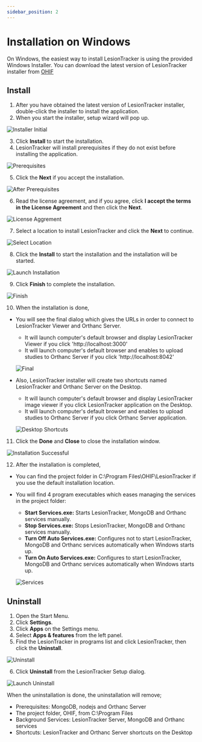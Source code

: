 ```yaml
---
sidebar_position: 2
---
```

# Installation on Windows
On Windows, the easiest way to install LesionTracker is using the provided Windows Installer. You can download the latest version of LesionTracker installer from [OHIF](ohif.org)

## Install

1. After you have obtained the latest version of LesionTracker installer, double-click the installer to install the application.
2. When you start the installer, setup wizard will pop up.

  ![Installer Initial](../assets/img/LesionTracker/LT_Installer_Initial.png)

3. Click **Install** to start the installation.
4. LesionTracker will install prerequisites if they do not exist before installing the application.

  ![Prerequisites](../assets/img/LesionTracker/LT_Installer_Prerequisites.png)

5. Click the **Next** if you accept the installation.

  ![After Prerequisites](../assets/img/LesionTracker/LT_Installer_After_Prerequisites.png)

6. Read the license agreement, and if you agree, click **I accept the terms in the License Agreement** and then click the **Next**.

  ![License Aggrement](../assets/img/LesionTracker/LT_Installer_License_Aggrement.png)

7. Select a location to install LesionTracker and click the **Next** to continue.

  ![Select Location](../assets/img/LesionTracker/LT_Installer_Select_Location.png)

8. Click the **Install** to start the installation and the installation will be started.

  ![Launch Installation](../assets/img/LesionTracker/LT_Installer_Launch_Installation.png)

9. Click **Finish** to complete the installation.

  ![Finish](../assets/img/LesionTracker/LT_Installer_Finish.png)

10. When the installation is done,
* You will see the final dialog which gives the URLs in order to connect to LesionTracker Viewer and Orthanc Server.

    * It will launch computer's default browser and display LesionTracker Viewer if you click 'http://localhost:3000'
    * It will launch computer's default browser and enables to upload studies to Orthanc Server if you click 'http://localhost:8042'

  ![Final](../assets/img/LesionTracker/LT_Installer_Final.png)

* Also, LesionTracker installer will create two shortcuts named LesionTracker and Orthanc Server on the Desktop.

    * It will launch computer's default browser and display LesionTracker image viewer if you click LesionTracker application on the Desktop.
    * It will launch computer's default browser and enables to upload studies to Orthanc Server if you click Orthanc Server application.

  ![Desktop Shortcuts](../assets/img/LesionTracker/LT_Installer_Desktop_Shortcuts.png)

11. Click the **Done** and **Close** to close the installation window.

  ![Installation Successful](../assets/img/LesionTracker/LT_Installer_Successful.png)

12. After the installation is completed,
* You can find the project folder in C:\Program Files\OHIF\LesionTracker if you use the default installation location.
* You will find 4 program executables which eases managing the services in the project folder:

    * **Start Services.exe:** Starts LesionTracker, MongoDB and Orthanc services manually.
    * **Stop Services.exe:** Stops LesionTracker, MongoDB and Orthanc services manually.
    * **Turn Off Auto Services.exe:** Configures not to start LesionTracker, MongoDB and Orthanc services automatically when Windows starts up.
    * **Turn On Auto Services.exe:** Configures to start LesionTracker, MongoDB and Orthanc services automatically when Windows starts up.

  ![Services](../assets/img/LesionTracker/LT_Installer_Services.png)

## Uninstall

1. Open the Start Menu.
2. Click **Settings**.
3. Click **Apps** on the Settings menu.
4. Select **Apps & features** from the left panel.
5. Find the LesionTracker in programs list and click LesionTracker, then click the **Uninstall**.

  ![Uninstall](../assets/img/LesionTracker/LT_Installer_Uninstall.png)

6. Click **Uninstall** from the LesionTracker Setup dialog.

  ![Launch Uninstall](../assets/img/LesionTracker/LT_Installer_Launch_Uninstall.png)

When the uninstallation is done, the uninstallation will remove;

* Prerequisites: MongoDB, nodejs and Orthanc Server
* The project folder, OHIF, from C:\Program Files
* Background Services: LesionTracker Server, MongoDB and Orthanc services
* Shortcuts: LesionTracker and Orthanc Server shortcuts on the Desktop
